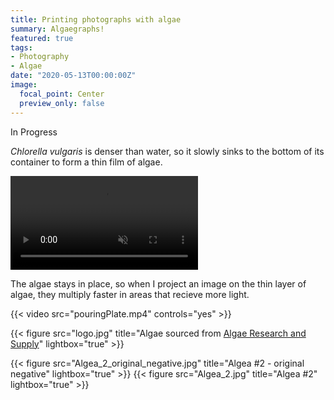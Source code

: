```yaml
---
title: Printing photographs with algae
summary: Algaegraphs!
featured: true
tags:
- Photography
- Algae
date: "2020-05-13T00:00:00Z"
image:
  focal_point: Center
  preview_only: false
---
```



In Progress



*Chlorella vulgaris* is denser than water, so it slowly sinks to the bottom of its container to form a thin film of algae.

<video autoplay loop muted playsinline src="algaeSinking.mp4"></video>

The algae stays in place, so when I project an image on the thin layer of algae, they multiply faster in areas that recieve more light.

{{< video src="pouringPlate.mp4" controls="yes" >}}



{{< figure src="logo.jpg" title="Algae sourced from [Algae Research and Supply](https://algaeresearchsupply.com/)" lightbox="true" >}}

{{< figure src="Algea_2_original_negative.jpg" title="Algea #2 - original negative" lightbox="true" >}}
{{< figure src="Algea_2.jpg" title="Algea #2" lightbox="true" >}}


